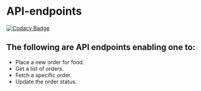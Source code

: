 # API-endpoints

[![Codacy Badge](https://api.codacy.com/project/badge/Grade/0376051eee694366bd48fc57f776ee4a)](https://app.codacy.com/app/SimonAwiti/API-endpoints?utm_source=github.com&utm_medium=referral&utm_content=SimonAwiti/API-endpoints&utm_campaign=Badge_Grade_Dashboard)

## The following are API endpoints enabling one to: 
* Place a new order for food.
* Get a list of orders.
* Fetch a specific order.
* Update the order status.
